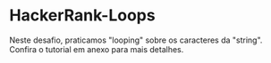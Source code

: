 # HackerRank-Loops
Neste desafio, praticamos "looping" sobre os caracteres da "string". Confira o tutorial em anexo para mais detalhes.
